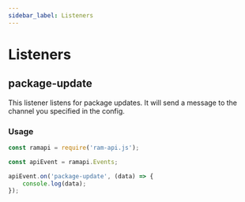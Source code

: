 ```yaml
---
sidebar_label: Listeners
---
```


# Listeners

## package-update

This listener listens for package updates. It will send a message to the channel you specified in the config.

### Usage

```js
const ramapi = require('ram-api.js');

const apiEvent = ramapi.Events;

apiEvent.on('package-update', (data) => {
    console.log(data);
});
```